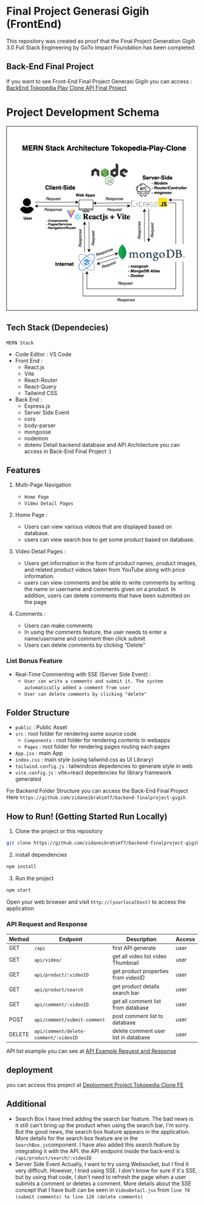 # Final Project Generasi Gigih (FrontEnd)

This repository was created as proof that the Final Project Generation Gigih 3.0 Full Stack Engineering by GoTo Impact Foundation has been completed

## Back-End Final Project

If you want to see Front-End Final Project Generasi Gigih you can access :
[BackEnd Tokopedia Play Clone API Final Project](https://github.com/zidaneibrahimf7/backend-finalproject-gigih)

# Project Development Schema

![Architecture Final Project Schema](./public/Architecture_FinalProject_Gigih.drawio-2.png)

## Tech Stack (Dependecies)

`MERN Stack`

- Code Editor : VS Code
- Front End :
  - React.js
  - Vite
  - React-Router
  - React-Query
  - Tailwind CSS
- Back End :
  - Express.js
  - Server Side Event
  - cors
  - body-parser
  - mongoose
  - nodemon
  - dotenv
    Detail backend database and API Architecture you can access in Back-End Final Project :)

## Features

1. Multi-Page Navigation

   - `Home Page`
   - `Video Detail Pages`

2. Home Page :

   - Users can view various videos that are displayed based on database.
   - users can view search box to get some product based on database.

3. Video Detail Pages :

   - Users get information in the form of product names, product images, and related product videos taken from YouTube along with price information.
   - users can view comments and be able to write comments by writing the name or username and comments given on a product. In addition, users can delete comments that have been submitted on the page

4. Comments :

   - Users can make comments
   - In using the comments feature, the user needs to enter a name/username and comment then click submit
   - Users can delete comments by clicking "Delete"

### List Bonus Feature

- Real-Time Commenting with SSE (Server Side Event) :
  - `User can write a comments and submit it. The system automatically added a comment from user`
  - `User can delete comments by clicking "delete"`

## Folder Structure

- `public` : Public Asset
- `src` : root folder for rendering some source code
  - `Components` : root folder for rendering contents in webapps
  - `Pages` : root folder for rendering pages routing each pages
- `App.jsx` : main App
- `index.css` : main style (using tailwind.css as UI Library)
- `tailwind.config.js` : tailwindcss depedencies to generate style in web
- `vite.config.js` : vite+react depedencies for library framework generated

For Backend Folder Structure you can access the Back-End Final Project Here
`https://github.com/zidaneibrahimf7/backend-finalproject-gigih`

## How to Run! (Getting Started Run Locally)

1. Clone the project or this repository

```bash
git clone https://github.com/zidaneibrahimf7/backend-finalproject-gigih.git
```

2. install dependencies

```bash
npm install
```

3. Run the project

```bash
npm start
```

Open your web browser and visit `http://(yourlocalhost)` to access the application

### API Request and Response

| Method | Endpoint                              | Description                          | Access |
| ------ | ------------------------------------- | ------------------------------------ | ------ |
| GET    | `/api`                                | first API generate                   | user   |
| GET    | `api/video/`                          | get all video list video Thumbnail   | user   |
| GET    | `api/product/:videoID`                | get product properties from videoID  | user   |
| GET    | `api/product/search`                  | get product details search bar       | user   |
| GET    | `api/comment/:videoID`                | get all comment list from database   | user   |
| POST   | `api/comment/submit-comment`          | post comment list to database        | user   |
| DELETE | `api/comment/delete-comment/:videoID` | delete comment user list in database | user   |

API list example you can see at [API Example Request and Response](https://gist.github.com/zidaneibrahimf7/440cda5e17d8e41e67258d2f0bb676c4)

## deployment

you can access this project at [Deployment Project Tokopedia Clone FE](https://frontend-finalproject-gigih.vercel.app/)

## Additional

- Search Box
  I have tried adding the search bar feature. The bad news is it still can't bring up the product when using the search bar, I'm sorry. But the good news, the search box feature appears in the application. More details for the search box feature are in the `SearchBox.js`component. I have also added this search feature by integrating it with the API. the API endpoint inside the back-end is `/api/product/search/:videoID`
- Server Side Event
  Actually, I want to try using Websocket, but I find it very difficult. However, I tried using SSE. I don't know for sure if it's SSE, but by using that code, I don't need to refresh the page when a user submits a comment or deletes a comment. More details about the SSE concept that I have built can be seen in `VideoDetail.jsx` from `line 78 (submit comments) to line 128 (delete comments)`
